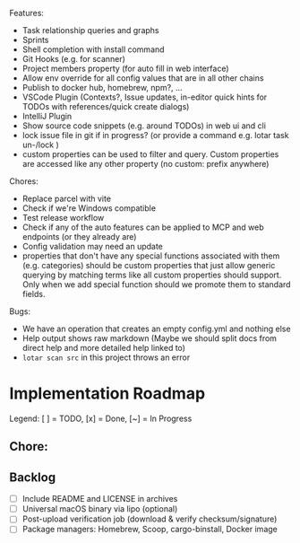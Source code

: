 Features:
- Task relationship queries and graphs
- Sprints
- Shell completion with install command
- Git Hooks (e.g. for scanner)
- Project members property (for auto fill in web interface)
- Allow env override for all config values that are in all other chains
- Publish to docker hub, homebrew, npm?, ...
- VSCode Plugin (Contexts?, Issue updates, in-editor quick hints for TODOs with references/quick create dialogs)
- IntelliJ Plugin
- Show source code snippets (e.g. around TODOs) in web ui and cli
- lock issue file in git if in progress? (or provide a command e.g. lotar task un-/lock <Task-ID>)
- custom properties can be used to filter and query. Custom properties are accessed like any other property (no custom: prefix anywhere)

Chores:
- Replace parcel with vite
- Check if we're Windows compatible
- Test release workflow
- Check if any of the auto features can be applied to MCP and web endpoints (or they already are)
- Config validation may need an update
- properties that don't have any special functions associated with them (e.g. categories) should be custom properties that just allow generic querying by matching terms like all custom properties should support. Only when we add special function should we promote them to standard fields.

Bugs:
- We have an operation that creates an empty config.yml and nothing else
- Help output shows raw markdown (Maybe we should split docs from direct help and more detailed help linked to)
- `lotar scan src` in this project throws an error

# Implementation Roadmap

Legend: [ ] = TODO, [x] = Done, [~] = In Progress

## Chore: 


## Backlog
- [ ] Include README and LICENSE in archives
- [ ] Universal macOS binary via lipo (optional)
- [ ] Post-upload verification job (download & verify checksum/signature)
- [ ] Package managers: Homebrew, Scoop, cargo-binstall, Docker image

